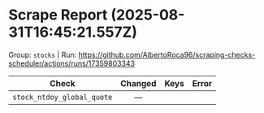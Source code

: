 # Scrape Report (2025-08-31T16:45:21.557Z)

Group: `stocks`  |  Run: https://github.com/AlbertoRoca96/scraping-checks-scheduler/actions/runs/17359803343

| Check | Changed | Keys | Error |
|---|:---:|:--|:--|
| `stock_ntdoy_global_quote` | — |  |  |
